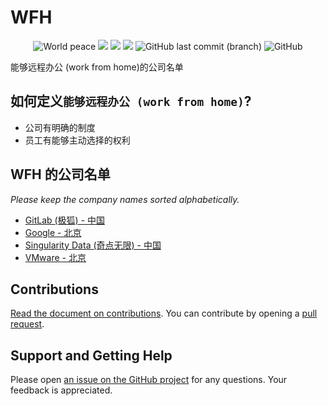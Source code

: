 # WFH
<p align="center">
    <img alt="World peace" src="https://img.shields.io/badge/world-peace-brightgreen" />
    <a href="https://github.com/yeahdongcn/WFH/graphs/contributors" alt="Contributors">
        <img src="https://img.shields.io/github/contributors/yeahdongcn/WFH" /></a>
    <a href="#backers" alt="Backers on Open Collective">
        <img src="https://img.shields.io/opencollective/backers/wfh" /></a>
    <a href="#sponsors" alt="Sponsors on Open Collective">
        <img src="https://img.shields.io/opencollective/sponsors/wfh" /></a>
    <img alt="GitHub last commit (branch)" src="https://img.shields.io/github/last-commit/yeahdongcn/wfh/main">
    <img alt="GitHub" src="https://img.shields.io/github/license/yeahdongcn/wfh" />
</p>
能够远程办公 (work from home)的公司名单</br>

## 如何定义`能够远程办公 (work from home)`? 

* 公司有明确的制度
* 员工有能够主动选择的权利

## WFH 的公司名单

*Please keep the company names sorted alphabetically.*

* [GitLab (极狐) - 中国](https://boards.greenhouse.io/gitlab)
* [Google - 北京](https://careers.google.com/)
* [Singularity Data (奇点无限) - 中国](https://app.mokahr.com/social-recruitment/singularity-data/45889#/)
* [VMware - 北京](https://careers.vmware.com/main/)

## Contributions
[Read the document on contributions](https://github.com/yeahdongcn/WFH/blob/main/CONTRIBUTING.md). You can contribute by opening a [pull request](https://help.github.com/en/articles/about-pull-requests).

## Support and Getting Help
Please open [an issue on the GitHub project](https://github.com/yeahdongcn/WFH/issues/new) for any questions. Your feedback is appreciated.
